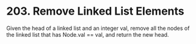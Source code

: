 # 203. Remove Linked List Elements

Given the head of a linked list and an integer val, remove all the nodes of the linked list that has Node.val == val, and return the new head.

